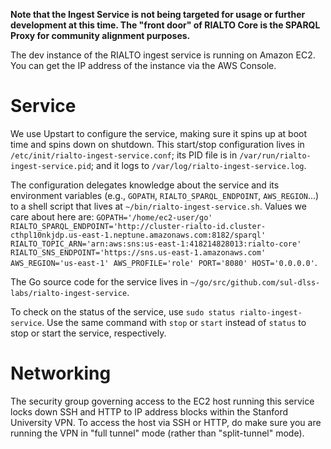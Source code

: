**Note that the Ingest Service is not being targeted for usage or further development at this time. The "front door" of RIALTO Core is the SPARQL Proxy for community alignment purposes.**

The dev instance of the RIALTO ingest service is running on Amazon EC2. You can get the IP address of the instance via the AWS Console.

# Service

We use Upstart to configure the service, making sure it spins up at boot time and spins down on shutdown. This start/stop configuration lives in `/etc/init/rialto-ingest-service.conf`; its PID file is in `/var/run/rialto-ingest-service.pid`; and it logs to `/var/log/rialto-ingest-service.log`.

The configuration delegates knowledge about the service and its environment variables (e.g., `GOPATH`, `RIALTO_SPARQL_ENDPOINT`, `AWS_REGION`...) to a shell script that lives at `~/bin/rialto-ingest-service.sh`. Values we care about here are: `GOPATH='/home/ec2-user/go' RIALTO_SPARQL_ENDPOINT='http://cluster-rialto-id.cluster-cthpl10nkjdp.us-east-1.neptune.amazonaws.com:8182/sparql' RIALTO_TOPIC_ARN='arn:aws:sns:us-east-1:418214828013:rialto-core' RIALTO_SNS_ENDPOINT='https://sns.us-east-1.amazonaws.com' AWS_REGION='us-east-1' AWS_PROFILE='role' PORT='8080' HOST='0.0.0.0'`.

The Go source code for the service lives in `~/go/src/github.com/sul-dlss-labs/rialto-ingest-service`.

To check on the status of the service, use `sudo status rialto-ingest-service`. Use the same command with `stop` or `start` instead of `status` to stop or start the service, respectively.

# Networking

The security group governing access to the EC2 host running this service locks down SSH and HTTP to IP address blocks within the Stanford University VPN. To access the host via SSH or HTTP, do make sure you are running the VPN in "full tunnel" mode (rather than "split-tunnel" mode).



